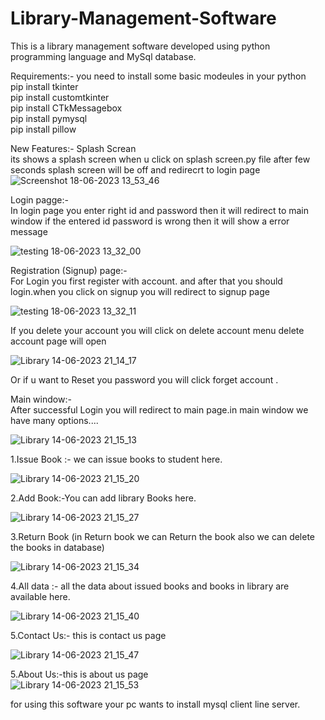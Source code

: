 # Library-Management-Software

This is a library management software developed using python programming language and MySql database.

Requirements:-
you need to install some basic modeules in your python   
pip install tkinter  
pip install customtkinter  
pip install CTkMessagebox  
pip install pymysql  
pip install pillow  

New Features:-
Splash Screan  
 its shows a splash screen when u click on splash screen.py file after few seconds splash screen will be off and redirecrt to login page  
                                                                                                                                                                   ![Screenshot 18-06-2023 13_53_46](https://github.com/MrHK10/Library-Management-Software/assets/102664312/2037f70b-6ce2-468f-b61c-22770dccaf7d)      

Login pagge:-   
In login page you enter right id and password then it will redirect to main window if the entered id password is wrong then it will show a error message  
  
![testing 18-06-2023 13_32_00](https://github.com/MrHK10/Library-Management-Software/assets/102664312/0b51e2c3-d180-403c-9a23-30df228241db)

                                                                                                                                                                 
Registration (Signup) page:-  
For Login you first register with account. and after that you should login.when you click on signup you will redirect to signup page   
  
![testing 18-06-2023 13_32_11](https://github.com/MrHK10/Library-Management-Software/assets/102664312/d2db026d-6681-45e9-8854-3c7ae2d93c79)

 If you delete your account you will click on delete account menu delete account page will open  
  
![Library 14-06-2023 21_14_17](https://github.com/MrHK10/Library-Management-Software/assets/102664312/0a16a75e-f3fa-4e67-9b31-394de814aae2)

Or if u want to Reset you password you will click forget account .  

Main window:-  
After successful Login you will redirect to main page.in main window we have many options....  
  
![Library 14-06-2023 21_15_13](https://github.com/MrHK10/Library-Management-Software/assets/102664312/220b5a45-590e-4488-a30c-b0d5d460fb0d)
  
1.Issue Book  :- we can issue books to student here.     
      
  ![Library 14-06-2023 21_15_20](https://github.com/MrHK10/Library-Management-Software/assets/102664312/0ec75bdc-a645-470b-80c3-eb93a4e0bb52)

2.Add Book:-You can add library Books here.  
  
![Library 14-06-2023 21_15_27](https://github.com/MrHK10/Library-Management-Software/assets/102664312/2d1798d0-5721-4b8d-831c-00e360b660d6)

  

3.Return Book (in Return book we can Return the book also we can delete the books in database)   
  
![Library 14-06-2023 21_15_34](https://github.com/MrHK10/Library-Management-Software/assets/102664312/5ff43447-a585-44e7-848d-cbba10b2aa59)

4.All data :- all the data about issued books and books in library are available here.  
  
![Library 14-06-2023 21_15_40](https://github.com/MrHK10/Library-Management-Software/assets/102664312/8dda1eef-9b51-46b0-9e91-6f70e5d08cd7)


5.Contact Us:- this is contact us page      

![Library 14-06-2023 21_15_47](https://github.com/MrHK10/Library-Management-Software/assets/102664312/e9790b7f-8fde-4356-bc26-e5ad96515006)



5.About Us:-this is about us page    
![Library 14-06-2023 21_15_53](https://github.com/MrHK10/Library-Management-Software/assets/102664312/33594fcb-ab10-4c94-9a36-ca877f9adf26)    



      
for using this software your pc wants to install mysql client line server.  







